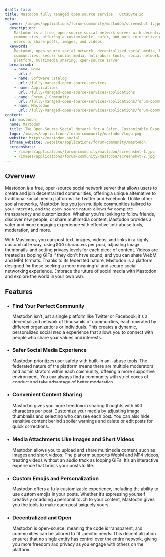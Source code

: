 ```yaml
---
draft: false
title: Mastodon fully managed open source service | OctaByte.io
meta:
  cover: /images/applications/forum-community/mastodon/screenshot-1.jpg
  description:
    Mastodon is a free, open-source social network server with decentralized
    communities, offering a customizable, safer, and more interactive experience for
    users to share posts, images, and videos.
  keywords:
    Mastodon, open-source social network, decentralized social media, Mastodon
    communities, secure social media, anti-abuse tools, social networking, federated
    platform, multimedia sharing, open-source server
  breadcrumb:
    - name: Home
      url: /
    - name: Software Catalog
      url: /fully-managed-open-source-services
    - name: Applications
      url: /fully-managed-open-source-services/applications
    - name: Forum / Community
      url: /fully-managed-open-source-services/applications/forum-community
    - name: Mastodon
      url: /fully-managed-open-source-services/applications/forum-community/mastodon
content:
  id: mastodon
  name: Mastodon
  title: The Open-Source Social Network for a Safer, Customizable Experience
  logo: /images/applications/forum-community/mastodon/logo.png
  website: https://mastodon.social
  iframe_website: /website/applications/forum-community/mastodon
  screenshots:
    - /images/applications/forum-community/mastodon/screenshot-1.jpg
    - /images/applications/forum-community/mastodon/screenshot-2.jpg
---
```


## Overview

Mastodon is a free, open-source social network server that allows users to create and join decentralized communities, offering a unique alternative to traditional social media platforms like Twitter and Facebook. Unlike other social networks, Mastodon lets you join multiple communities tailored to your interests, and the open-source nature allows for complete transparency and customization. Whether you're looking to follow friends, discover new people, or share multimedia content, Mastodon provides a safer and more engaging experience with effective anti-abuse tools, moderation, and more.

With Mastodon, you can post text, images, videos, and links in a highly customizable way, using 500 characters per post, adjusting image thumbnails, and setting privacy levels for each piece of content. Videos are treated as looping GIFs if they don't have sound, and you can share WebM and MP4 formats. Thanks to its federated nature, Mastodon is a platform designed for those seeking a more meaningful and secure social networking experience. Embrace the future of social media with Mastodon and explore the world in your own way.

## Features

- ### Find Your Perfect Community

  Mastodon isn’t just a single platform like Twitter or Facebook; it's a decentralized network of thousands of communities, each operated by different organizations or individuals. This creates a dynamic, personalized social media experience that allows you to connect with people who share your values and interests.

- ### Safer Social Media Experience

  Mastodon prioritizes user safety with built-in anti-abuse tools. The federated nature of the platform means there are multiple moderators and administrators within each community, offering a more supportive environment. You can always find a community with strict codes of conduct and take advantage of better moderation.

- ### Convenient Content Sharing

  Mastodon gives you more freedom in sharing thoughts with 500 characters per post. Customize your media by adjusting image thumbnails and selecting who can see each post. You can also hide sensitive content behind spoiler warnings and delete or edit posts for quick corrections.

- ### Media Attachments Like Images and Short Videos

  Mastodon allows you to upload and share multimedia content, such as images and short videos. The platform supports WebM and MP4 videos, treating videos without an audio track as looping GIFs. It’s an interactive experience that brings your posts to life.

- ### Custom Emojis and Personalization

  Mastodon offers a fully customizable experience, including the ability to use custom emojis in your posts. Whether it’s expressing yourself creatively or adding a personal touch to your content, Mastodon gives you the tools to make each post uniquely yours.

- ### Decentralized and Open

  Mastodon is open-source, meaning the code is transparent, and communities can be tailored to fit specific needs. This decentralization ensures that no single entity has control over the entire network, giving you more freedom and privacy as you engage with others on the platform.
